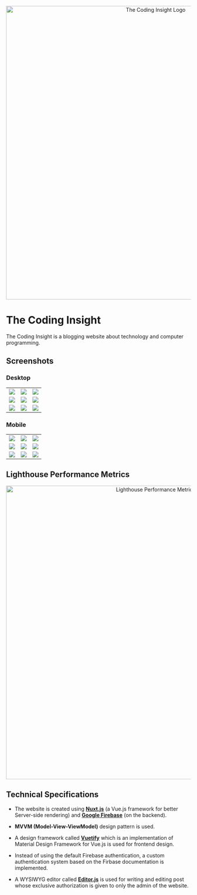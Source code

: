 <p align="center">
    <img width="800" alt="The Coding Insight Logo" src="https://firebasestorage.googleapis.com/v0/b/thecodinginsight.appspot.com/o/GitVector.svg?alt=media&token=73612b13-5072-4e0e-8b0f-baea8a7c238b">
</p>

# The Coding Insight
The Coding Insight is a blogging website about technology and computer programming.


## Screenshots

### Desktop

<table>

<tr>
    <td>
        <img src="https://firebasestorage.googleapis.com/v0/b/thecodinginsight.appspot.com/o/screenshots%2Fdesktop%2Fhome.png?alt=media&token=5955d58c-2b0b-48e1-bd26-89f32b195cbb" />
    </td>
    <td>
        <img src="https://firebasestorage.googleapis.com/v0/b/thecodinginsight.appspot.com/o/screenshots%2Fdesktop%2Fhome2.png?alt=media&token=8a8c2fb6-6063-435c-aca3-e2775a9005d8" /> 
    </td>
    <td>
        <img src="https://firebasestorage.googleapis.com/v0/b/thecodinginsight.appspot.com/o/screenshots%2Fdesktop%2Fsignup.png?alt=media&token=517da811-a4cf-4548-ab41-f61d2e1f5f03"  />
    </td>
</tr>

<tr>
    <td>
      <img src="https://firebasestorage.googleapis.com/v0/b/thecodinginsight.appspot.com/o/screenshots%2Fdesktop%2Fprofile1.png?alt=media&token=2186849f-e41a-4575-a275-45ec5d35ba7b" />
    </td>
    <td>
      <img src="https://firebasestorage.googleapis.com/v0/b/thecodinginsight.appspot.com/o/screenshots%2Fdesktop%2Fprofile2.png?alt=media&token=c4043e56-ffd9-4656-a591-6a4402fedecc" />
    </td>
    <td>
       <img src="https://firebasestorage.googleapis.com/v0/b/thecodinginsight.appspot.com/o/screenshots%2Fdesktop%2Ftopic.png?alt=media&token=b1e50347-f879-42a9-8b70-f13b17335751" /> 
    </td>
</tr>

<tr>
    <td>
      <img src="https://firebasestorage.googleapis.com/v0/b/thecodinginsight.appspot.com/o/screenshots%2Fdesktop%2Fblog.png?alt=media&token=8b25bff5-5a25-48c3-86a2-09bf552961f6" />
    </td>
    <td>
      <img src="https://firebasestorage.googleapis.com/v0/b/thecodinginsight.appspot.com/o/screenshots%2Fdesktop%2Fgist.png?alt=media&token=02a2b9ef-8d15-4239-8e12-da0b4e44297d" />
    </td>
    <td>
      <img src="https://firebasestorage.googleapis.com/v0/b/thecodinginsight.appspot.com/o/screenshots%2Fdesktop%2Flike.png?alt=media&token=a56901b1-d8d5-4313-a7bd-8efa3d581dcf" /> 
    </td>
</tr>
</table>

### Mobile

<table>

<tr>
    <td>
        <img src="https://firebasestorage.googleapis.com/v0/b/thecodinginsight.appspot.com/o/screenshots%2Fdesktop%2Fhome.png?alt=media&token=5955d58c-2b0b-48e1-bd26-89f32b195cbb" />
    </td>
    <td>
        <img src="https://firebasestorage.googleapis.com/v0/b/thecodinginsight.appspot.com/o/screenshots%2Fdesktop%2Fhome2.png?alt=media&token=8a8c2fb6-6063-435c-aca3-e2775a9005d8" /> 
    </td>
    <td>
        <img src="https://firebasestorage.googleapis.com/v0/b/thecodinginsight.appspot.com/o/screenshots%2Fdesktop%2Fsignup.png?alt=media&token=517da811-a4cf-4548-ab41-f61d2e1f5f03"  />
    </td>
</tr>

<tr>
    <td>
      <img src="https://firebasestorage.googleapis.com/v0/b/thecodinginsight.appspot.com/o/screenshots%2Fdesktop%2Fprofile1.png?alt=media&token=2186849f-e41a-4575-a275-45ec5d35ba7b" />
    </td>
    <td>
      <img src="https://firebasestorage.googleapis.com/v0/b/thecodinginsight.appspot.com/o/screenshots%2Fdesktop%2Fprofile2.png?alt=media&token=c4043e56-ffd9-4656-a591-6a4402fedecc" />
    </td>
    <td>
       <img src="https://firebasestorage.googleapis.com/v0/b/thecodinginsight.appspot.com/o/screenshots%2Fdesktop%2Ftopic.png?alt=media&token=b1e50347-f879-42a9-8b70-f13b17335751" /> 
    </td>
</tr>

<tr>
    <td>
      <img src="https://firebasestorage.googleapis.com/v0/b/thecodinginsight.appspot.com/o/screenshots%2Fdesktop%2Fblog.png?alt=media&token=8b25bff5-5a25-48c3-86a2-09bf552961f6" />
    </td>
    <td>
      <img src="https://firebasestorage.googleapis.com/v0/b/thecodinginsight.appspot.com/o/screenshots%2Fdesktop%2Fgist.png?alt=media&token=02a2b9ef-8d15-4239-8e12-da0b4e44297d" />
    </td>
    <td>
      <img src="https://firebasestorage.googleapis.com/v0/b/thecodinginsight.appspot.com/o/screenshots%2Fdesktop%2Flike.png?alt=media&token=a56901b1-d8d5-4313-a7bd-8efa3d581dcf" /> 
    </td>
</tr>
</table>

## Lighthouse Performance Metrics

<p align="center">
    <img width="800" alt="Lighthouse Performance Metrics" src="https://firebasestorage.googleapis.com/v0/b/thecodinginsight.appspot.com/o/screenshots%2Flighthouse.png?alt=media&token=0e869fd9-4746-49c2-b319-13bcde16471e">
</p>

## Technical Specifications
- The website is created using [**Nuxt.js**](https://nuxtjs.org/) (a Vue.js framework for better Server-side rendering) and [**Google Firebase**](https://firebase.google.com/) (on the backend). 

- **MVVM (Model-View-ViewModel)** design pattern is used.

- A design framework called [**Vuetify**](https://vuetifyjs.com/en/) which is an implementation of Material Design Framework for Vue.js is used for frontend design.

- Instead of using the default Firebase authentication, a custom authentication system based on the Firbase documentation is implemented.

- A WYSIWYG editor called [**Editor.js**](https://editorjs.io/) is used for writing and editing post whose exclusive authorization is given to only the admin of the website.
